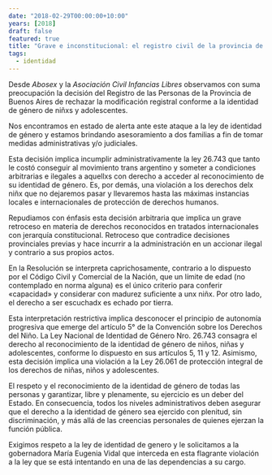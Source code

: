 ```yaml
---
date: "2018-02-29T00:00:00+10:00"
years: [2018]
draft: false
featured: true
title: "Grave e inconstitucional: el registro civil de la provincia de Buenos Aires viola la ley de identidad de género"
tags: 
  - identidad
---
```


Desde _Abosex_ y la _Asociación Civil Infancias Libres_ observamos con suma preocupación la decisión del Registro de las Personas de la Provincia de Buenos Aires de rechazar la modificación registral conforme a la identidad de género de niñxs y adolescentes.

Nos encontramos en estado de alerta ante este ataque a la ley de identidad de género y estamos brindando asesoramiento a dos familias a fin de tomar medidas administrativas y/o judiciales.

Esta decisión implica incumplir administrativamente la ley 26.743 que tanto le costó conseguir al movimiento trans argentino y someter a condiciones arbitrarias e ilegales a aquellxs con derecho a acceder al reconocimiento de su identidad de género. Es, por demás, una violación a los derechos delx niñx que no dejaremos pasar y llevaremos hasta las máximas instancias locales e internacionales de protección de derechos humanos.

Repudiamos con énfasis esta decisión arbitraria que implica un grave retroceso en materia de derechos reconocidos en tratados internacionales con jerarquía constitucional. Retroceso que contradice decisiones provinciales previas y hace incurrir a la administración en un accionar ilegal y contrario a sus propios actos.

En la Resolución se interpreta caprichosamente, contrario a lo dispuesto por el Código Civil y Comercial de la Nación, que un límite de edad (no contemplado en norma alguna) es el único criterio para conferir «capacidad» y considerar con madurez suficiente a unx niñx. Por otro lado, el derecho a ser escuchadx es echado por tierra.

Esta interpretación restrictiva implica desconocer el principio de autonomía progresiva que emerge del artículo 5° de la Convención sobre los Derechos del Niño.
La Ley Nacional de Identidad de Género Nro. 26.743 consagra el derecho al reconocimiento de la identidad de género de niños, niñas y adolescentes, conforme lo dispuesto en sus artículos 5, 11 y 12. Asimismo, esta decisión implica una violación a la Ley 26.061 de protección integral de los derechos de niñas, niños y adolescentes.

El respeto y el reconocimiento de la identidad de género de todas las personas y garantizar, libre y plenamente, su ejercicio es un deber del Estado. En consecuencia, todos los niveles administrativos deben asegurar que el derecho a la identidad de género sea ejercido con plenitud, sin discriminación, y más allá de las creencias personales de quienes ejerzan la función pública.

Exigimos respeto a la ley de identidad de genero y le solicitamos a la gobernadora María Eugenia Vidal que interceda en esta flagrante violación a la ley que se está intentando en una de las dependencias a su cargo.